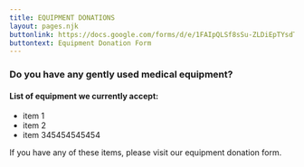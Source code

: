 ```yaml
---
title: EQUIPMENT DONATIONS
layout: pages.njk
buttonlink: https://docs.google.com/forms/d/e/1FAIpQLSf8sSu-ZLDiEpTYsdT8pE4W_OGVEG0VY83d28ZiTX_Eqfg4ng/viewform?usp=sf_link
buttontext: Equipment Donation Form
---
```


### Do you have any gently used medical equipment? ###

#### List of equipment we currently accept: ####

- item 1
- item 2
- item 345454545454

If you have any of these items, please visit our equipment donation form.